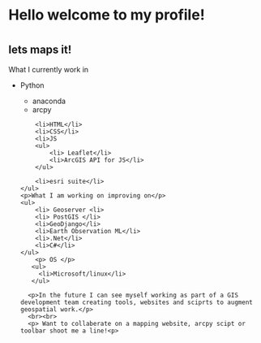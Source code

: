 <link rel="stylesheet" href="style.css">
<body>
    <h1>Hello welcome to my profile!<h1>
    <h2>lets maps it!</h2>
    <p>What I currently work in</p>
    <ul>
        <li>Python</li>
        <ul>
            <li> anaconda </li>
            <li>arcpy</li>
        </ul>
        
            
        <li>HTML</li>
        <li>CSS</li>
        <li>JS
        <ul>
            <li> Leaflet</li>
            <li>ArcGIS API for JS</li>
        </ul>
 
        <li>esri suite</li>
    </ul>
    <p>What I am working on improving on</p>
    <ul>
        <li> Geoserver <li>
        <li> PostGIS </li>
        <li>GeoDjango</li>
        <li>Earth Observation ML</li>
        <li>.Net</li>
        <li>C#</li>
    </ul>
        <p> OS </p>
       <ul>
         <li>Microsoft/linux</li>
       </ul>
        
      <p>In the future I can see myself working as part of a GIS development team creating tools, websites and sciprts to augment geospatial work.</p>
      <br><br>
      <p> Want to collaberate on a mapping website, arcpy scipt or toolbar shoot me a line!<p>
</body>



<!---
Nolewp/Nolewp is a ✨ special ✨ repository because its `README.md` (this file) appears on your GitHub profile.
You can click the Preview link to take a look at your changes.
--->
